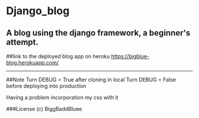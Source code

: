 # Django_blog
A blog using the django framework, a beginner's attempt.
---

##link to the deployed blog app on heroku
<https://bigblue-blog.herokuapp.com/>

---

##Note
Turn <addr> DEBUG = True </addr> after cloning in local
Turn <addr> DEBUG = False </addr> before deploying into production

Having a problem incorporation my css with it

###License
(c) BiggBaddBluee
